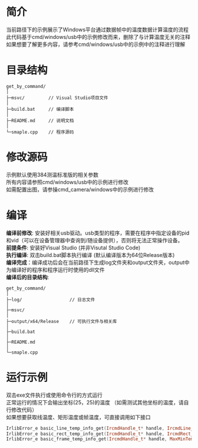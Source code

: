# 简介

当前路径下的示例展示了Windows平台通过数据帧中的温度数据计算温度的流程  
此代码基于cmd/windows/usb中的示例修改而来，删除了与计算温度无关的注释  
如果想要了解更多内容，请参考cmd/windows/usb中的示例中的注释进行理解  

# 目录结构

```
get_by_command/
│
├─msvc/         // Visual Studio项目文件
│
├─build.bat     // 编译脚本
│
├─README.md     // 说明文档
│
└─smaple.cpp    // 程序源码
```

# 修改源码

示例默认使用384测温标准版的相关参数  
所有内容请参照cmd/windows/usb中的示例进行修改  
如需配置出图，请参操cmd_camera/windows中的示例进行修改

# 编译

**编译前修改**: 安装好相关usb驱动。usb类型的程序，需要在程序中指定设备的pid和vid（可以在设备管理器中查询到/随设备提供），否则将无法正常操作设备。  
**前提条件**: 安装好Visual Studio (并非Visutal Studio Code)  
**执行编译**: 双击build.bat脚本执行编译 (默认编译版本为64位Release版本)  
**编译完成**：编译成功后会在当前路径下生成log文件夹和output文件夹，output中为编译好的程序和程序运行时使用的dll文件  
**编译后的目录结构**:  

```
get_by_command/
│
├─log/                  // 日志文件
│
├─msvc/
│
├─output/x64/Release    // 可执行文件与相关库
│
├─build.bat
│
├─README.md
│
└─smaple.cpp
```

# 运行示例

双击exe文件执行或使用命令行的方式运行  
正常运行的情况下会输出坐标(25，25)的温度 （如需测试其他坐标的温度，请自行修改代码）  
如果想要获取线温度、矩形温度或帧温度，可直接调用如下接口  

```cpp
IrlibError_e basic_line_temp_info_get(IrcmdHandle_t* handle, IrcmdLine_t line_pos, LineRectTempInfo_t* line_temp_info);
IrlibError_e basic_rect_temp_info_get(IrcmdHandle_t* handle, IrcmdRect_t rect_pos, LineRectTempInfo_t* rect_temp_info);
IrlibError_e basic_frame_temp_info_get(IrcmdHandle_t* handle, MaxMinTempInfo_t* frame_temp_info);
```